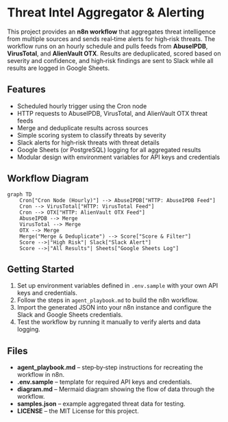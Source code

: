 # Threat Intel Aggregator & Alerting

This project provides an **n8n workflow** that aggregates threat intelligence from multiple sources and sends real‑time alerts for high‑risk threats. The workflow runs on an hourly schedule and pulls feeds from **AbuseIPDB**, **VirusTotal**, and **AlienVault OTX**. Results are deduplicated, scored based on severity and confidence, and high‑risk findings are sent to Slack while all results are logged in Google Sheets.

## Features

- Scheduled hourly trigger using the Cron node
- HTTP requests to AbuseIPDB, VirusTotal, and AlienVault OTX threat feeds
- Merge and deduplicate results across sources
- Simple scoring system to classify threats by severity
- Slack alerts for high‑risk threats with threat details
- Google Sheets (or PostgreSQL) logging for all aggregated results
- Modular design with environment variables for API keys and credentials

## Workflow Diagram

```mermaid
graph TD
    Cron["Cron Node (Hourly)"] --> AbuseIPDB["HTTP: AbuseIPDB Feed"]
    Cron --> VirusTotal["HTTP: VirusTotal Feed"]
    Cron --> OTX["HTTP: AlienVault OTX Feed"]
    AbuseIPDB --> Merge
    VirusTotal --> Merge
    OTX --> Merge
    Merge("Merge & Deduplicate") --> Score["Score & Filter"]
    Score -->|"High Risk"| Slack["Slack Alert"]
    Score -->|"All Results"| Sheets["Google Sheets Log"]
```

## Getting Started

1. Set up environment variables defined in `.env.sample` with your own API keys and credentials.
2. Follow the steps in `agent_playbook.md` to build the n8n workflow.
3. Import the generated JSON into your n8n instance and configure the Slack and Google Sheets credentials.
4. Test the workflow by running it manually to verify alerts and data logging.

## Files

- **agent_playbook.md** – step‑by‑step instructions for recreating the workflow in n8n.
- **.env.sample** – template for required API keys and credentials.
- **diagram.md** – Mermaid diagram showing the flow of data through the workflow.
- **samples.json** – example aggregated threat data for testing.
- **LICENSE** – the MIT License for this project.
